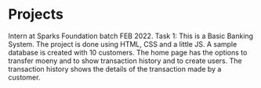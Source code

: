 # Projects
Intern at Sparks Foundation batch FEB 2022.
Task 1:
This is a Basic Banking System.
The project is done using HTML, CSS and a little JS.
A sample database is created with 10 customers.
The home page has the options to transfer moeny and to show transaction history and to create users.
The transaction history shows the details of the transaction made by a customer.
